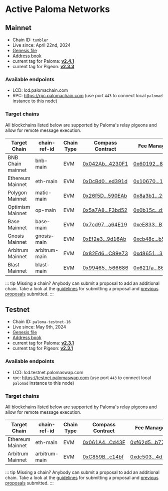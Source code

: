 # Active Paloma Networks

## Mainnet

 - Chain ID: `tumbler`
 - Live since: April 22nd, 2024
 - [Genesis file](https://raw.githubusercontent.com/palomachain/mainnet/master/tumbler/genesis.json) 
 - [Address book](https://raw.githubusercontent.com/palomachain/mainnet/master/tumbler/addrbook.json)
 - current tag for Paloma: [**v2.4.1**](https://github.com/palomachain/paloma/releases/tag/v2.4.1)
 - current tag for Pigeon: [**v2.3.3**](https://github.com/palomachain/pigeon/releases/tag/v2.3.3)


### Available endpoints
- LCD: lcd.palomachain.com
- RPC: https://rpc.palomachain.com (use port `443`  to connect local `palomad` instance to this node)

### Target chains 

All blockchains listed below are supported by Paloma's relay pigeons and allow for remote message execution.

|Target Chain|chain-ref-id|Chain Type|Compass Contract|Fee Manager|
|------------|------------|----------|------------------------|------|
| BNB Chain mainnet| bnb-main | EVM | [0x042Ab...4230F1](https://bscscan.com/address/0x042Ab4cd2897BA02a420146af8d95f161A4230F1) | [0x60192...8a04a](https://bscscan.com/address/0x60192927fa8c0e6aa5d1becde6b043817778a04a) |
| Ethereum Mainnet | eth-main | EVM | [0xDcBd0...ed391d](https://etherscan.io/address/0xDcBd07EEC1D48aE0A14E61dD09BB5AA9c7ed391d) | [0x10670...1dcc9](https://etherscan.io/address/0x1067082fd0b74bfddfd5794e5ac0f24ed941dcc9) |
| Polygon Mainnet | matic-main| EVM | [0x26f5D...590EAb](https://polygonscan.com/address/0x26f5Da70095d69103ba8b2Ee264A20cD4B590EAb) | [0x8a3b1...25eed](https://polygonscan.com/address/0x8a3b188e5b8f3ac0437cfb85db4ca1ee41225eed) |
| Optimism Mainnet | op-main  | EVM | [0x5a7A8...F3bd52](https://optimistic.etherscan.io/address/0x5a7A8fAf7f73063b4F175E4eF354B6426aF3bd52) | [0x0b15c...d5fd9](https://optimistic.etherscan.io/address/0x0b15cd4f536c0c198bccfa69fd6eb5e8192d5fd9) |
| Base Mainnet | base-main |    EVM | [0x7cd97...a64E19](https://basescan.org/address/0x7cd976c5029FDA0dF0124490d00D7fBa25a64E19) | [0xeE833...B78f9](https://basescan.org/address/0xeE8338Ee133B6705a7144a407eeB64Bf742B78f9) |
| Gnosis Mainnet | gnosis-main | EVM | [0xEf2e3...9d16Ab](https://gnosisscan.io/address/0xEf2e3E09bCb5d1647D40E811D0396629549d16Ab) | [0xcb48c...b5581](https://gnosisscan.io/address/0xcb48c27e69acfc2466941f71ff9e8530d53b5581) |
| Arbitrum Mainnet | arbitrum-main | EVM | [0x82Ed6...C89e73](https://arbiscan.io/address/0x82Ed642F4067D55cE884e2823951baDfEdC89e73) | [0xd8651...3ed34](https://arbiscan.io/address/0xd865124b3d9c67acdfb830bea4f3070a4123ed34) |
| Blast Mainnet | blast-main | EVM | [0x99465...566686](https://blastscan.io/address/0x994653E3916c93008F25cA0eeec71252C7566686) | [0x621fa...86db8](https://blastscan.io/address/0x621fa57c7229d207d1d9b6deeb6c25b936d86db8) |


::: tip 
Missing a chain? Anybody can submit a proposal to add an additional chain. Take a look at the [guidelines](https://forum.palomachain.com/t/how-to-create-a-paloma-improvement-proposal-or-pip/64) for submitting a proposal and [previous proposals](https://forum.palomachain.com/c/governance/6) submitted.
:::



## Testnet
 - Chain ID: `paloma-testnet-16`
 - Live since: May 9th, 2024
 - [Genesis file](https://raw.githubusercontent.com/palomachain/testnet/master/paloma-testnet-16/genesis.json)
 - [Address book](https://raw.githubusercontent.com/palomachain/testnet/master/paloma-testnet-16/addrbook.json)
 - current tag for Paloma: [**v2.3.1**](https://github.com/palomachain/paloma/releases/tag/v2.3.1)
 - current tag for Pigeon: [**v2.3.1**](https://github.com/palomachain/pigeon/releases/tag/v2.3.1)


### Available endpoints
- LCD: lcd.testnet.palomaswap.com
- rpc: https://testnet.palomaswap.com (use port `443` to connect local `palomad` instance to this node)


### Target chains 

All blockchains listed below are supported by Paloma's relay pigeons and allow for remote message execution.

|Target Chain|chain-ref-id|Chain Type|Compass Contract|Fee Manager|
|------------|------------|----------|------------------------|------|
| Ethereum Mainnet | eth-main | EVM | [0x061A4...Cd43F](https://etherscan.io/address/0x061A44249c2050adcdEB8Ab09213b3E6510Cd43F) | [0xf62d5...b77dd](https://etherscan.io/address/0xf62d5ab8bb6378238c3e67e468809081ad8b77dd) |
| Arbitrum Mainnet | arbitrum-main | EVM | [0xC859B...c14bf](https://arbiscan.io/address/0xC859BCf62DC2571e693422277cdb3453f84c14bf) | [0xdc503...4d118](https://arbiscan.io/address/0xdc503ab31f8295cf87b09e151bf1f8fb6824d118) |

::: tip 
Missing a chain? Anybody can submit a proposal to add an additional chain. Take a look at the [guidelines](https://forum.palomachain.com/t/how-to-create-a-paloma-improvement-proposal-or-pip/64) for submitting a proposal and [previous proposals](https://forum.palomachain.com/c/governance/6) submitted.
:::

<!---
### Deployed contracts 

|Code ID  |Description|
|-------|-----------| 
|  3  | CW721 base contract. Use this contract to instantiate your own [CW721](../../guide/develop/quick-start/paloma-py/cw721.md) NFT token|
|  4  | CW20 base contract. Use this contract to instantiate your own [CW20](../../guide/develop/quick-start/paloma-py/cw20.md) fungible token|
--->

